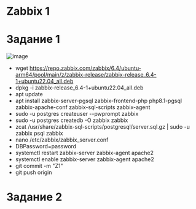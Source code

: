 # Zabbix 1
# Задание 1
![image](https://github.com/user-attachments/assets/1977325c-43be-4178-9efe-9b513da4a90f)
- wget https://repo.zabbix.com/zabbix/6.4/ubuntu-arm64/pool/main/z/zabbix-release/zabbix-release_6.4-1+ubuntu22.04_all.deb
- dpkg -i zabbix-release_6.4-1+ubuntu22.04_all.deb
- apt update
- apt install zabbix-server-pgsql zabbix-frontend-php php8.1-pgsql zabbix-apache-conf zabbix-sql-scripts zabbix-agent
- sudo -u postgres createuser --pwprompt zabbix
- sudo -u postgres createdb -O zabbix zabbix
- zcat /usr/share/zabbix-sql-scripts/postgresql/server.sql.gz | sudo -u zabbix psql zabbix
- nano /etc/zabbix/zabbix_server.conf
- DBPassword=password
- systemctl restart zabbix-server zabbix-agent apache2
- systemctl enable zabbix-server zabbix-agent apache2
- git commit -m "Z1"
- git push origin  

# Задание 2








